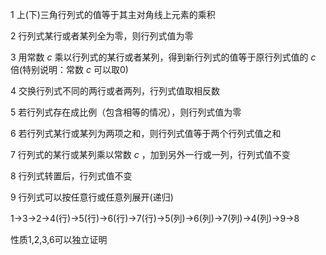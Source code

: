 ﻿1 上(下)三角行列式的值等于其主对角线上元素的乘积    
    
2 行列式某行或者某列全为零，则行列式值为零    
    
3 用常数 $c$ 乘以行列式的某行或者某列，得到新行列式的值等于原行列式值的 $c$ 倍(特别说明：常数 $c$ 可以取0)    
    
4 交换行列式不同的两行或者两列，行列式值取相反数    
    
5 若行列式存在成比例（包含相等的情况），则行列式值为零    
    
6 若行列式某行或某列为两项之和，则行列式值等于两个行列式值之和    
    
7 行列式的某行或某列乘以常数 $c$ ，加到另外一行或一列，行列式值不变    
    
8 行列式转置后，行列式值不变    
    
9 行列式可以按任意行或任意列展开(递归)    
    
1->3->2->4(行)->5(行)->6(行)->7(行)->5(列)->6(列)->7(列)->4(列)->9->8    
    
性质1,2,3,6可以独立证明    
